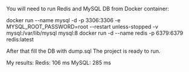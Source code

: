 You will need to run Redis and MySQL DB from Docker container:

docker run --name mysql -d -p 3306:3306 -e MYSQL_ROOT_PASSWORD=root --restart unless-stopped -v mysql:/var/lib/mysql mysql:8 
docker run -d --name redis -p 6379:6379 redis:latest


After that fill the DB with dump.sql
The project is ready to run.

My results:
Redis:	106 ms
MySQL:	285 ms
